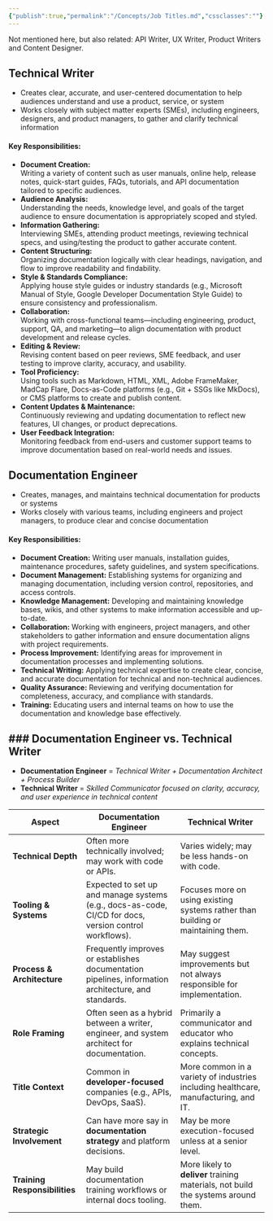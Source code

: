 ```yaml
---
{"publish":true,"permalink":"/Concepts/Job Titles.md","cssclasses":""}
---
```



Not mentioned here, but also related: API Writer, UX Writer, Product Writers and Content Designer.
## Technical Writer

- Creates clear, accurate, and user-centered documentation to help audiences understand and use a product, service, or system
- Works closely with subject matter experts (SMEs), including engineers, designers, and product managers, to gather and clarify technical information

#### Key Responsibilities:

- **Document Creation:**  
    Writing a variety of content such as user manuals, online help, release notes, quick-start guides, FAQs, tutorials, and API documentation tailored to specific audiences.
- **Audience Analysis:**  
    Understanding the needs, knowledge level, and goals of the target audience to ensure documentation is appropriately scoped and styled.
- **Information Gathering:**  
    Interviewing SMEs, attending product meetings, reviewing technical specs, and using/testing the product to gather accurate content.
- **Content Structuring:**  
    Organizing documentation logically with clear headings, navigation, and flow to improve readability and findability.
- **Style & Standards Compliance:**  
    Applying house style guides or industry standards (e.g., Microsoft Manual of Style, Google Developer Documentation Style Guide) to ensure consistency and professionalism.
- **Collaboration:**  
    Working with cross-functional teams—including engineering, product, support, QA, and marketing—to align documentation with product development and release cycles.
- **Editing & Review:**  
    Revising content based on peer reviews, SME feedback, and user testing to improve clarity, accuracy, and usability.
- **Tool Proficiency:**  
    Using tools such as Markdown, HTML, XML, Adobe FrameMaker, MadCap Flare, Docs-as-Code platforms (e.g., Git + SSGs like MkDocs), or CMS platforms to create and publish content.
- **Content Updates & Maintenance:**  
    Continuously reviewing and updating documentation to reflect new features, UI changes, or product deprecations.
- **User Feedback Integration:**  
    Monitoring feedback from end-users and customer support teams to improve documentation based on real-world needs and issues.

## Documentation Engineer

- Creates, manages, and maintains technical documentation for products or systems
- Works closely with various teams, including engineers and project managers, to produce clear and concise documentation

#### Key Responsibilities:

- **Document Creation:**
    Writing user manuals, installation guides, maintenance procedures, safety guidelines, and system specifications. 
- **Document Management:**
    Establishing systems for organizing and managing documentation, including version control, repositories, and access controls. 
- **Knowledge Management:**
    Developing and maintaining knowledge bases, wikis, and other systems to make information accessible and up-to-date. 
- **Collaboration:**
    Working with engineers, project managers, and other stakeholders to gather information and ensure documentation aligns with project requirements. 
- **Process Improvement:**
    Identifying areas for improvement in documentation processes and implementing solutions. 
- **Technical Writing:**
    Applying technical expertise to create clear, concise, and accurate documentation for technical and non-technical audiences. 
- **Quality Assurance:**
    Reviewing and verifying documentation for completeness, accuracy, and compliance with standards. 
- **Training:**
    Educating users and internal teams on how to use the documentation and knowledge base effectively.

## ### Documentation Engineer vs. Technical Writer

- **Documentation Engineer** = _Technical Writer + Documentation Architect + Process Builder_
- **Technical Writer** = _Skilled Communicator focused on clarity, accuracy, and user experience in technical content_

| **Aspect**                    | **Documentation Engineer**                                                                             | **Technical Writer**                                                                |
| ----------------------------- | ------------------------------------------------------------------------------------------------------ | ----------------------------------------------------------------------------------- |
| **Technical Depth**           | Often more technically involved; may work with code or APIs.                                           | Varies widely; may be less hands-on with code.                                      |
| **Tooling & Systems**         | Expected to set up and manage systems (e.g., docs-as-code, CI/CD for docs, version control workflows). | Focuses more on using existing systems rather than building or maintaining them.    |
| **Process & Architecture**    | Frequently improves or establishes documentation pipelines, information architecture, and standards.   | May suggest improvements but not always responsible for implementation.             |
| **Role Framing**              | Often seen as a hybrid between a writer, engineer, and system architect for documentation.             | Primarily a communicator and educator who explains technical concepts.              |
| **Title Context**             | Common in **developer-focused** companies (e.g., APIs, DevOps, SaaS).                                  | More common in a variety of industries including healthcare, manufacturing, and IT. |
| **Strategic Involvement**     | Can have more say in **documentation strategy** and platform decisions.                                | May be more execution-focused unless at a senior level.                             |
| **Training Responsibilities** | May build documentation training workflows or internal docs tooling.                                   | More likely to **deliver** training materials, not build the systems around them.   |